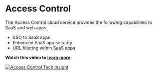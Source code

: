 ﻿---
layout: doc
h3InToc: true
contributedBy: Daniel Feller
description: Single sign-on, secure remote access, URL, and content inspection and filtering for SaaS and web applications.
---
# Access Control

The Access Control cloud service provides the following capabilities to SaaS and web apps:

-  SSO to SaaS apps
-  Enhanced SaaS app security
-  URL filtering within SaaS apps

**Watch this video to [learn more](https://www.youtube.com/watch?v=1X9XUadVju8):**

[![Access Control Tech Insight](/en-us/tech-zone/learn/media/shared_video-placeholder.png)](https://www.youtube.com/watch?v=l-XgBYDn3IE)
